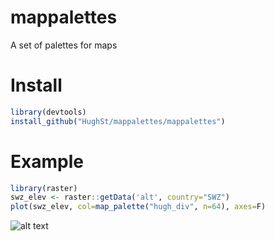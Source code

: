 # mappalettes
A set of palettes for maps

# Install
```r
library(devtools)  
install_github("HughSt/mappalettes/mappalettes")
```

# Example
```r
library(raster)  
swz_elev <- raster::getData('alt', country="SWZ")  
plot(swz_elev, col=map_palette("hugh_div", n=64), axes=F) 
```
![alt text](https://raw.githubusercontent.com/HughSt/mappalettes/master/mappalettes/images/hugh_div_swz_elev.png)
